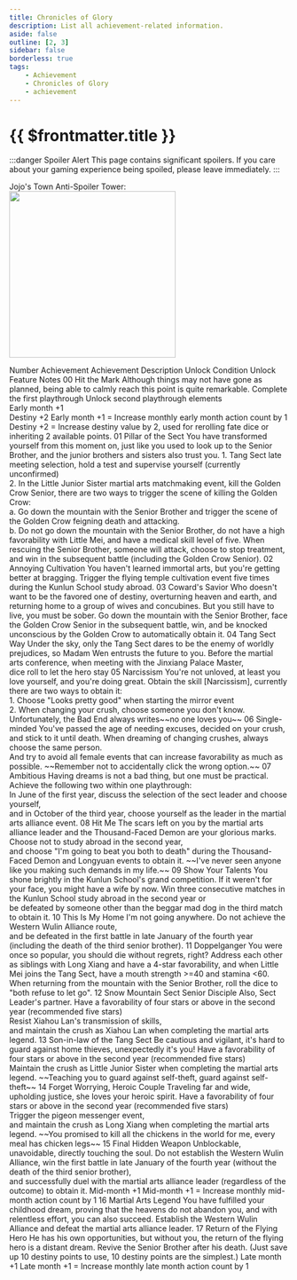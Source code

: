 ```yaml
---
title: Chronicles of Glory
description: List all achievement-related information.
aside: false
outline: [2, 3]
sidebar: false
borderless: true
tags:
    - Achievement
    - Chronicles of Glory
    - achievement
---
```


# {{ $frontmatter.title }}

:::danger Spoiler Alert
This page contains significant spoilers. If you care about your gaming experience being spoiled, please leave immediately.
:::

Jojo's Town Anti-Spoiler Tower:
<img height="300" width="300" src="/images/characters/big_trainee_girl_1/jojo.webp">

<BTable>
    <tr>
        <td>Number</td>
        <td :unsortable="true">Achievement</td>
        <td :unsortable="true">Achievement Description</td>
        <td :unsortable="true">Unlock Condition</td>
        <td :unsortable="true">Unlock Feature</td>
        <td :unsortable="true">Notes</td>
    </tr>
    <tr>
        <td id="Chronicles-No.00">00</td>
        <td><AchievementIcon :size="`medium`" :no="`00`">Hit the Mark</AchievementIcon></td>
        <td>Although things may not have gone as planned, being able to calmly reach this point is quite remarkable.</td>
        <td>Complete the first playthrough</td>
        <td>
            Unlock second playthrough elements<br>
            Early month +1<br>
            Destiny +2
        </td>
        <td>
            Early month +1 = Increase monthly early month action count by 1<br>
            Destiny +2 = Increase destiny value by 2, used for rerolling fate dice or inheriting 2 available points.
        </td>
    </tr>
    <tr>
        <td id="Chronicles-No.01">01</td>
        <td><AchievementIcon :size="`medium`" :no="`01`">Pillar of the Sect</AchievementIcon></td>
        <td>You have transformed yourself from this moment on, just like you used to look up to the Senior Brother, and the junior brothers and sisters also trust you.</td>
        <td>
            1. Tang Sect late meeting selection, hold a test and supervise yourself (currently unconfirmed) <br>
            2. In the <Girl0Icon>Little Junior Sister</Girl0Icon> martial arts matchmaking event, kill the Golden Crow Senior, there are two ways to trigger the scene of killing the Golden Crow: <br>
            a. Go down the mountain with the Senior Brother and trigger the scene of the Golden Crow feigning death and attacking.<br>
            b. Do not go down the mountain with the Senior Brother, do not have a high favorability with <Girl3Icon>Little Mei</Girl3Icon>, and have a medical skill level of five. When rescuing the Senior Brother, someone will attack, choose to stop treatment, and win in the subsequent battle (including the Golden Crow Senior).
        </td>
        <td></td>
        <td></td>
    </tr>
    <tr>
        <td id="Chronicles-No.02">02</td>
        <td><AchievementIcon :size="`medium`" :no="`02`">Annoying Cultivation</AchievementIcon></td>
        <td>You haven't learned immortal arts, but you're getting better at bragging.</td>
        <td>Trigger the flying temple cultivation event five times during the Kunlun School study abroad.</td>
        <td></td>
        <td></td>
    </tr>
    <tr>
        <td id="Chronicles-No.03">03</td>
        <td><AchievementIcon :size="`medium`" :no="`03`">Coward's Savior</AchievementIcon></td>
        <td>Who doesn't want to be the favored one of destiny, overturning heaven and earth, and returning home to a group of wives and concubines. But you still have to live, you must be sober.</td>
        <td>Go down the mountain with the Senior Brother, face the Golden Crow Senior in the subsequent battle, win, and be knocked unconscious by the Golden Crow to automatically obtain it.</td>
        <td></td>
        <td></td>
    </tr>
    <tr>
        <td id="Chronicles-No.04">04</td>
        <td><AchievementIcon :size="`medium`" :no="`04`">Tang Sect Way</AchievementIcon></td>
        <td>Under the sky, only the Tang Sect dares to be the enemy of worldly prejudices, so Madam Wen entrusts the future to you.</td>
        <td>Before the martial arts conference, when meeting with the Jinxiang Palace Master, <br>
            dice roll to let the hero stay
        </td>
        <td></td>
        <td></td>
    </tr>
    <tr>
        <td id="Chronicles-No.05">05</td>
        <td><AchievementIcon :size="`medium`" :no="`05`">Narcissism</AchievementIcon></td>
        <td>You're not unloved, at least you love yourself, and you're doing great.</td>
        <td>
            Obtain the skill [Narcissism], currently there are two ways to obtain it:<br>
            1. Choose "Looks pretty good" when starting the mirror event<br>
            2. When changing your crush, choose someone you don't know.
        </td>
        <td></td>
        <td>Unfortunately, the Bad End always writes~~no one loves you~~</td>
    </tr>
    <tr>
        <td id="Chronicles-No.06">06</td>
        <td><AchievementIcon :size="`medium`" :no="`06`">Single-minded</AchievementIcon></td>
        <td>You've passed the age of needing excuses, decided on your crush, and stick to it until death.</td>
        <td>When dreaming of changing crushes, always choose the same person.<br>
            And try to avoid all female events that can increase favorability as much as possible.
        </td>
        <td></td>
        <td>~~Remember not to accidentally click the wrong option.~~</td>
    </tr>
    <tr>
        <td id="Chronicles-No.07">07</td>
        <td><AchievementIcon :size="`medium`" :no="`07`">Ambitious</AchievementIcon></td>
        <td>Having dreams is not a bad thing, but one must be practical.</td>
        <td>
            Achieve the following two within one playthrough:<br>
            In June of the first year, discuss the selection of the sect leader and choose yourself,<br>
            and in October of the third year, choose yourself as the leader in the martial arts alliance event.
        </td>
        <td></td>
        <td></td>
    </tr>
    <tr>
        <td id="Chronicles-No.08">08</td>
        <td><AchievementIcon :size="`medium`" :no="`08`">Hit Me</AchievementIcon></td>
        <td>The scars left on you by the martial arts alliance leader and the Thousand-Faced Demon are your glorious marks.</td>
        <td>Choose not to study abroad in the second year,<br>
            and choose "I'm going to beat you both to death" during the Thousand-Faced Demon and Longyuan events to obtain it.
        </td>
        <td></td>
        <td>~~I've never seen anyone like you making such demands in my life.~~</td>
    </tr>
    <tr>
        <td id="Chronicles-No.09">09</td>
        <td><AchievementIcon :size="`medium`" :no="`09`">Show Your Talents</AchievementIcon></td>
        <td>You shone brightly in the Kunlun School's grand competition. If it weren't for your face, you might have a wife by now.</td>
        <td>
            Win three consecutive matches in the Kunlun School study abroad in the second year or<br>
            be defeated by someone other than the beggar mad dog in the third match to obtain it.
        </td>
        <td></td>
        <td></td>
    </tr>
    <tr>
        <td id="Chronicles-No.10">10</td>
        <td><AchievementIcon :size="`medium`" :no="`10`">This Is My Home</AchievementIcon></td>
        <td>I'm not going anywhere.</td>
        <td>
            Do not achieve the Western Wulin Alliance route,<br>
            and be defeated in the first battle in late January of the fourth year (including the death of the third senior brother).
        </td>
        <td></td>
        <td></td>
    </tr>
    <tr>
        <td id="Chronicles-No.11">11</td>
        <td><AchievementIcon :size="`medium`" :no="`11`">Doppelganger</AchievementIcon></td>
        <td>You were once so popular, you should die without regrets, right?</td>
        <td>Address each other as siblings with <Girl8Icon>Long Xiang</Girl8Icon> and have a 4-star favorability, and when <Girl3Icon>Little Mei</Girl3Icon> joins the Tang Sect, have a mouth strength >=40 and stamina <60. When returning from the mountain with the Senior Brother, roll the dice to "both refuse to let go".</td>
        <td></td>
        <td></td>
    </tr>
    <tr>
        <td id="Chronicles-No.12">12</td>
        <td><AchievementIcon :size="`medium`" :no="`12`">Snow Mountain Sect Senior Disciple</AchievementIcon></td>
        <td>Also, <Girl5Icon>Sect Leader</Girl5Icon>'s partner.</td>
        <td>
            Have a favorability of four stars or above in the second year (recommended five stars)<br>
            Resist <Girl5Icon>Xiahou Lan</Girl5Icon>'s transmission of skills,<br>
            and maintain the crush as <Girl5Icon>Xiahou Lan</Girl5Icon> when completing the martial arts legend.
        </td>
        <td></td>
        <td></td>
    </tr>
    <tr>
        <td id="Chronicles-No.13">13</td>
        <td><AchievementIcon :size="`medium`" :no="`13`">Son-in-law of the Tang Sect</AchievementIcon></td>
        <td>Be cautious and vigilant, it's hard to guard against home thieves, unexpectedly it's you!</td>
        <td>
            Have a favorability of four stars or above in the second year (recommended five stars)<br>
            Maintain the crush as <Girl0Icon>Little Junior Sister</Girl0Icon> when completing the martial arts legend.
        </td>
        <td></td>
        <td>~~Teaching you to guard against self-theft, guard against self-theft~~</td>
    </tr>
    <tr>
        <td id="Chronicles-No.14">14</td>
        <td><AchievementIcon :size="`medium`" :no="`14`">Forget Worrying, Heroic Couple</AchievementIcon></td>
        <td>Traveling far and wide, upholding justice, <Girl8Icon>she</Girl8Icon> loves your heroic spirit.</td>
        <td>
            Have a favorability of four stars or above in the second year (recommended five stars)<br>
            Trigger the pigeon messenger event,<br>
            and maintain the crush as <Girl8Icon>Long Xiang</Girl8Icon> when completing the martial arts legend.
        </td>
        <td></td>
        <td>~~You promised to kill all the chickens in the world for me, every meal has chicken legs~~</td>
    </tr>
    <tr>
        <td id="Chronicles-No.15">15</td>
        <td><AchievementIcon :size="`medium`" :no="`15`">Final Hidden Weapon</AchievementIcon></td>
        <td>Unblockable, unavoidable, directly touching the soul.</td>
        <td>
            Do not establish the Western Wulin Alliance, win the first battle in late January of the fourth year (without the death of the third senior brother),<br>
            and successfully duel with the martial arts alliance leader (regardless of the outcome) to obtain it.
        </td>
        <td>Mid-month +1</td>
        <td>Mid-month +1 = Increase monthly mid-month action count by 1</td>
    </tr>
    <tr>
        <td id="Chronicles-No.16">16</td>
        <td><AchievementIcon :size="`medium`" :no="`16`">Martial Arts Legend</AchievementIcon></td>
        <td>You have fulfilled your childhood dream, proving that the heavens do not abandon you, and with relentless effort, you can also succeed.</td>
        <td>Establish the Western Wulin Alliance and defeat the martial arts alliance leader.</td>
        <td></td>
        <td></td>
    </tr>
    <tr>
        <td id="Chronicles-No.17">17</td>
        <td><AchievementIcon :size="`medium`" :no="`17`">Return of the Flying Hero</AchievementIcon></td>
        <td>He has his own opportunities, but without you, the return of the flying hero is a distant dream.</td>
        <td>Revive the Senior Brother after his death. (Just save up 10 destiny points to use, 10 destiny points are the simplest.)</td>
        <td>Late month +1</td>
        <td>Late month +1 = Increase monthly late month action count by 1</td>
    </tr>
</BTable>